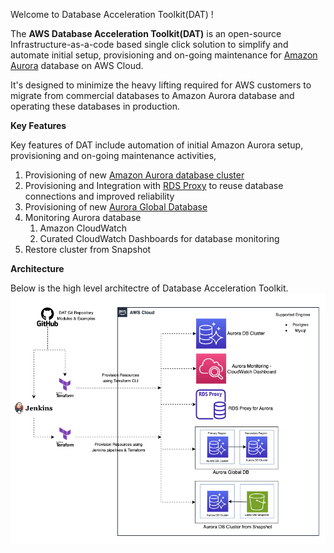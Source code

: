 Welcome to Database Acceleration Toolkit(DAT) !

The **AWS Database Acceleration Toolkit(DAT)** is an open-source Infrastructure-as-a-code based single click solution to simplify and automate initial setup, provisioning and on-going maintenance for [Amazon Aurora](https://aws.amazon.com/rds/aurora/) database on AWS Cloud. 

It's designed to minimize the heavy lifting required for AWS customers to migrate from commercial databases to Amazon Aurora database and operating these databases in production.

**Key Features**

Key features of DAT include automation of initial Amazon Aurora setup, provisioning and on-going maintenance activities,
1. Provisioning of new [Amazon Aurora database cluster](https://aws.amazon.com/rds/aurora/)
2. Provisioning and Integration with [RDS Proxy](https://aws.amazon.com/rds/proxy/) to reuse database connections and improved reliability
3. Provisioning of new [Aurora Global Database](https://aws.amazon.com/rds/aurora/global-database/)
4. Monitoring Aurora database 
	1. Amazon CloudWatch
	2. Curated CloudWatch Dashboards for database monitoring
5. Restore cluster from Snapshot 

**Architecture** 

Below is the high level architectre of Database Acceleration Toolkit. 
![image](images/DAT-Architecture-new.png)


